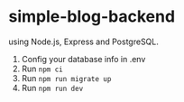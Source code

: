 # simple-blog-backend
using Node.js, Express and PostgreSQL. 

1. Config your database info in .env
2. Run `npm ci`
3. Run `npm run migrate up`
4. Run `npm run dev`
